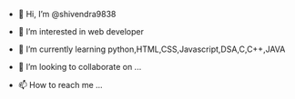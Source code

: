- 👋 Hi, I’m @shivendra9838
- 👀 I’m interested in web developer
- 🌱 I’m currently learning python,HTML,CSS,Javascript,DSA,C,C++,JAVA

- 💞️ I’m looking to collaborate on ...
- 📫 How to reach me ...

<!---
shivendra9838/shivendra9838 is a ✨ special ✨ repository because its `README.md` (this file) appears on your GitHub profile.
You can click the Preview link to take a look at your changes.
--->
